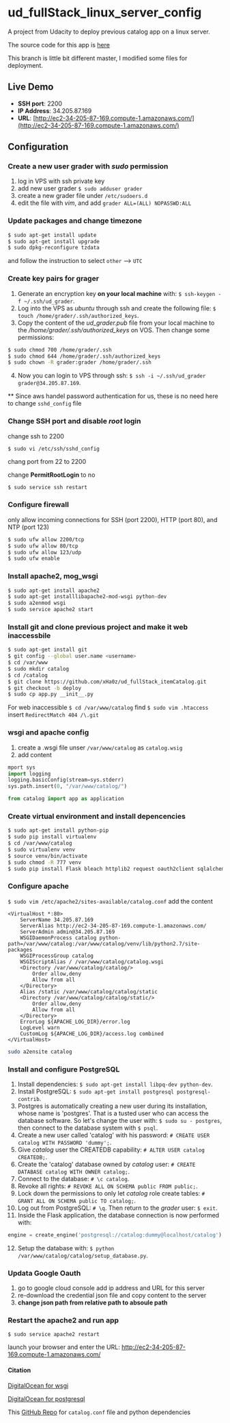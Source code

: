 # ud_fullStack_linux_server_config
A project from Udacity to deploy previous catalog app on a linux server.

The source code for this app is [here](https://github.com/xHa0z/ud_fullStack_itemCatalog/tree/deploy)

This branch is little bit different master, I modified some files for deployment.

## Live Demo
* **SSH port**: 2200
* **IP Address**: 34.205.87.169
* **URL**: [http://ec2-34-205-87-169.compute-1.amazonaws.com/](http://ec2-34-205-87-169.compute-1.amazonaws.com/)

## Configuration
### Create a new user **grader** with _sudo_ permission
1. log in VPS with ssh private key
2. add new user grader `$ sudo adduser grader`
3. create a new grader file under `/etc/sudoers.d` 
4. edit the file with _vim_, and add `grader ALL=(ALL) NOPASSWD:ALL`

### Update packages and change timezone
```bash
$ sudo apt-get install update
$ sudo apt-get install upgrade
$ sudo dpkg-reconfigure tzdata
```
and follow the instruction to select `other` --> `UTC`

### Create key pairs for  grager
1. Generate an encryption key **on your local machine** with: `$ ssh-keygen -f ~/.ssh/ud_grader`.
2. Log into the VPS as *ubuntu* through ssh and create the following file: `$ touch /home/grader/.ssh/authorized_keys`.
3. Copy the content of the *ud_grader.pub* file from your local machine to the */home/grader/.ssh/authorized_keys* on VOS. Then change some permissions:
```bash
$ sudo chmod 700 /home/grader/.ssh
$ sudo chmod 644 /home/grader/.ssh/authorized_keys
$ sudo chown -R grader:grader /home/grader/.ssh
```
4. Now you can login to VPS through ssh: `$ ssh -i ~/.ssh/ud_grader grader@34.205.87.169`.

** Since aws handel password authentication for us, these is no need here to change `sshd_config` file

### Change SSH port and disable _root_ login
change ssh to 2200
```bash
$ sudo vi /etc/ssh/sshd_config
```
chang port from 22 to 2200

change **PermitRootLogin** to no

```$ sudo service ssh restart```

### Configure firewall
only allow incoming connections for SSH (port 2200), HTTP (port 80), and NTP (port 123)
```bash
$ sudo ufw allow 2200/tcp
$ sudo ufw allow 80/tcp
$ sudo ufw allow 123/udp
$ sudo ufw enable
```
### Install apache2, mog_wsgi
```bash
$ sudo apt-get install apache2
$ sudo apt-get installlibapache2-mod-wsgi python-dev
$ sudo a2enmod wsgi
$ sudo service apache2 start
```

### Install git and clone previous project and make it web inaccessbile
```bash
$ sudo apt-get install git
$ git config --global user.name <username>
$ cd /var/www
$ sudo mkdir catalog
$ cd /catalog
$ git clone https://github.com/xHa0z/ud_fullStack_itemCatalog.git
$ git checkout -b deploy
$ sudo cp app.py __init__.py
```
For web inaccessible
`$ cd /var/www/catalog`
find
`$ sudo vim .htaccess`
insert
`RedirectMatch 404 /\.git`


### wsgi and apache config
1. create a .wsgi file unser `/var/www/catalog` as `catalog.wsig`
2. add content
```python
mport sys
import logging
logging.basicConfig(stream=sys.stderr)
sys.path.insert(0, "/var/www/catalog/")

from catalog import app as application
```
### Create virtual environment and install depencencies
```bash
$ sudo apt-get install python-pip
$ sudo pip install virtualenv
$ cd /var/www/catalog
$ sudo virtualenv venv
$ source venv/bin/activate
$ sudo chmod -R 777 venv
$ sudo pip install Flask bleach httplib2 request oauth2client sqlalchemy psycopg2 python-sqlalchemy
```
### Configure apache 
`$ sudo vim /etc/apache2/sites-available/catalog.conf`
add the content
```
<VirtualHost *:80>
    ServerName 34.205.87.169
    ServerAlias http://ec2-34-205-87-169.compute-1.amazonaws.com/
    ServerAdmin admin@34.205.87.169
    WSGIDaemonProcess catalog python-path=/var/www/catalog:/var/www/catalog/venv/lib/python2.7/site-packages
    WSGIProcessGroup catalog
    WSGIScriptAlias / /var/www/catalog/catalog.wsgi
    <Directory /var/www/catalog/catalog/>
        Order allow,deny
        Allow from all
    </Directory>
    Alias /static /var/www/catalog/catalog/static
    <Directory /var/www/catalog/catalog/static/>
        Order allow,deny
        Allow from all
    </Directory>
    ErrorLog ${APACHE_LOG_DIR}/error.log
    LogLevel warn
    CustomLog ${APACHE_LOG_DIR}/access.log combined
</VirtualHost>
```
```bash
sudo a2ensite catalog
```

### Install and configure PostgreSQL
1. Install dependencies: `$ sudo apt-get install libpq-dev python-dev`.
2. Install PostgreSQL: `$ sudo apt-get install postgresql postgresql-contrib`.
3. Postgres is automatically creating a new user during its installation, whose name is 'postgres'. That is a tusted user who can access the database software. So let's change the user with: `$ sudo su - postgres`, then connect to the database system with `$ psql`.
4. Create a new user called 'catalog' with his password: `# CREATE USER catalog WITH PASSWORD 'dummy';`.
5. Give *catalog* user the CREATEDB capability: `# ALTER USER catalog CREATEDB;`.
6. Create the 'catalog' database owned by *catalog* user: `# CREATE DATABASE catalog WITH OWNER catalog;`.
7. Connect to the database: `# \c catalog`.
8. Revoke all rights: `# REVOKE ALL ON SCHEMA public FROM public;`.
9. Lock down the permissions to only let *catalog* role create tables: `# GRANT ALL ON SCHEMA public TO catalog;`.
10. Log out from PostgreSQL: `# \q`. Then return to the *grader* user: `$ exit`.
11. Inside the Flask application, the database connection is now performed with: 
```python
engine = create_engine('postgresql://catalog:dummy@localhost/catalog')
```
12. Setup the database with: `$ python /var/www/catalog/catalog/setup_database.py`.


### Updata Google Oauth
1. go to google cloud console add ip address and URL for this server
2. re-download the credential json file and copy content to the server
3. **change json path from relative path to absoule path**

### Restart the apache2 and run app
`$ sudo service apache2 restart`

launch your browser and enter the URL: http://ec2-34-205-87-169.compute-1.amazonaws.com/



#### Citation
[DigitalOcean for wsgi](https://www.digitalocean.com/community/tutorials/how-to-deploy-a-flask-application-on-an-ubuntu-vps)

[DigitalOcean for postgresql](https://www.digitalocean.com/community/tutorials/how-to-secure-postgresql-on-an-ubuntu-vps)

This [GitHub Repo](https://github.com/iliketomatoes/linux_server_configuration) for `catalog.conf` file and python dependencies



